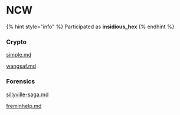 # NCW

{% hint style="info" %}
Participated as **insidious\_hex**
{% endhint %}

### Crypto

[simple.md](simple.md "mention")

[wangsaf.md](wangsaf.md "mention")

### Forensics

[sillyville-saga.md](sillyville-saga.md "mention")

[freminhelp.md](freminhelp.md "mention")
